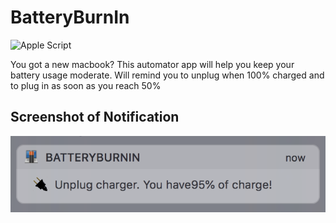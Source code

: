 BatteryBurnIn
==================

![Apple Script](https://img.shields.io/badge/Language-Apple--Script-blue.svg?style=for-the-badge)

You got a new macbook? 
This automator app will help you keep your battery usage moderate. Will remind you to unplug when 100% charged and to plug in as soon as you reach 50% 


## Screenshot of Notification

![Screenshot](./r1.png)
